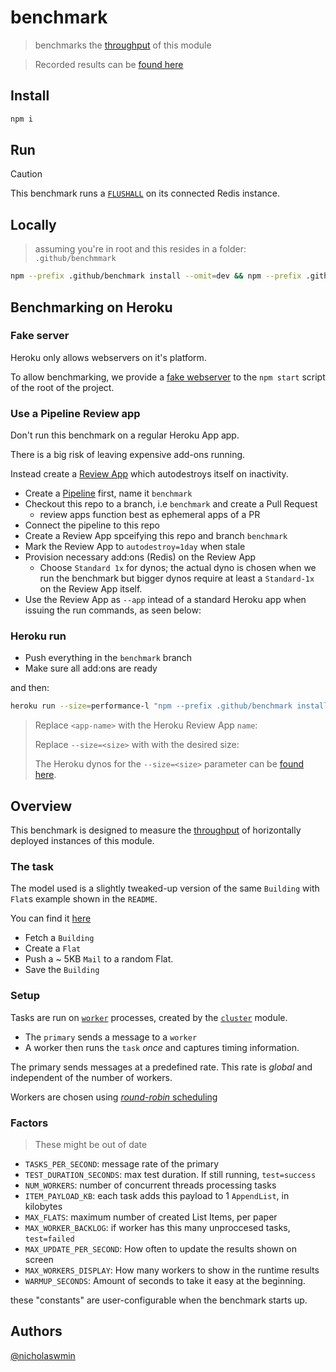 # benchmark

> benchmarks the [throughput][throughput] of this module

> Recorded results can be [found here][results]

## Install

```bash
npm i
```

## Run

> [!CAUTION]
> This benchmark runs a [`FLUSHALL`][flushall] on its connected Redis instance.

## Locally

> assuming you're in root and this resides in a folder: `.github/benchmmark`

```bash
npm --prefix .github/benchmark install --omit=dev && npm --prefix .github/benchmark start
```


## Benchmarking on Heroku


### Fake server

Heroku only allows webservers on it's platform.

To allow benchmarking, we provide a [fake webserver][fake-server]
to the `npm start` script of the root of the project.

### Use a Pipeline Review app

Don't run this benchmark on a regular Heroku App app.  

There is a big risk of leaving expensive add-ons running.

Instead create a [Review App][review-app] which autodestroys itself
on inactivity.

- Create a [Pipeline][pipeline] first, name it `benchmark`
- Checkout this repo to a branch, i.e `benchmark` and create a Pull Request
  - review apps function best as ephemeral apps of a PR
- Connect the pipeline to this repo
- Create a Review App spceifying this repo and branch `benchmark`
- Mark the Review App to `autodestroy=1day` when stale
- Provision necessary add:ons (Redis) on the Review App
  - Choose `Standard 1x` for dynos; the actual  dyno is chosen when we
    run the benchmark but bigger dynos require at least a `Standard-1x`
    on the Review App itself.
- Use the Review App as `--app` intead of a standard Heroku app when issuing
  the run commands, as seen below:

### Heroku run

- Push everything in the `benchmark` branch
- Make sure all add:ons are ready

and then:

```bash
heroku run --size=performance-l "npm --prefix .github/benchmark install --omit=dev  && npm --prefix .github/benchmark start" --app benchmark
```

> Replace `<app-name>` with the Heroku Review App `name`:
>
> Replace `--size=<size>` with with the desired size:
>
> The Heroku dynos for the `--size=<size>` parameter can be [found here][dynos].

## Overview

This benchmark is designed to measure the [throughput][throughput]
of horizontally deployed instances of this module.

### The task

The model used is a slightly tweaked-up version of the same `Building` with
`Flat`s example shown in the `README`.

You can find it [here][test-data]

- Fetch a `Building`
- Create a `Flat`
- Push a ~ 5KB `Mail` to a random Flat.
- Save the `Building`

### Setup

Tasks are run on [`worker`][worker] processes, created by the
[`cluster`][cluster] module.

- The `primary` sends a message to a `worker`
- A worker then runs the `task` *once* and captures timing information.

The primary sends messages at a predefined rate.
This rate is *global* and independent of the number of workers.

Workers are chosen using [*round-robin* scheduling][round-robin]

### Factors

> These might be out of date

- `TASKS_PER_SECOND`: message rate of the primary
- `TEST_DURATION_SECONDS`: max test duration. If still running, `test=success`
- `NUM_WORKERS`: number of concurrent threads processing tasks
- `ITEM_PAYLOAD_KB`: each task adds this payload to 1 `AppendList`, in kilobytes
- `MAX_FLATS`: maximum number of created List Items, per paper
- `MAX_WORKER_BACKLOG`: if worker has this many unproccesed tasks, `test=failed`
- `MAX_UPDATE_PER_SECOND`: How often to update the results shown on screen
- `MAX_WORKERS_DISPLAY`: How many workers to show in the runtime results
- `WARMUP_SECONDS`: Amount of seconds to take it easy at the beginning.

these "constants" are user-configurable when the benchmark starts up.

## Authors

[@nicholaswmin][nicholaswmin]

[round-robin]: https://en.wikipedia.org/wiki/Round-robin_scheduling
[cluster]: https://nodejs.org/api/cluster.html
[worker]: https://nodejs.org/api/cluster.html#class-worker
[nicholaswmin]: https://github.com/nicholaswmin
[flushall]: https://redis.io/docs/latest/commands/flushall/
[throughput]: https://en.wikipedia.org/wiki/Network_throughput
[dynos]: https://devcenter.heroku.com/articles/limits#dynos
[fake-server]: bench/fake-server.js
[test-data]: /test/util/model/index.js
[results]: results/
[review-app]: https://devcenter.heroku.com/articles/github-integration-review-apps
[pipeline]: https://devcenter.heroku.com/articles/pipelines

